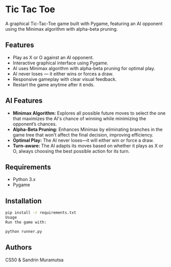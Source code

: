 # Tic Tac Toe

A graphical Tic-Tac-Toe game built with Pygame, featuring an AI opponent using the Minimax algorithm with alpha-beta pruning.

## Features

- Play as X or O against an AI opponent.
- Interactive graphical interface using Pygame.
- AI uses Minimax algorithm with alpha-beta pruning for optimal play.
- AI never loses — it either wins or forces a draw.
- Responsive gameplay with clear visual feedback.
- Restart the game anytime after it ends.

## AI Features

- **Minimax Algorithm:** Explores all possible future moves to select the one that maximizes the AI's chance of winning while minimizing the opponent’s chances.
- **Alpha-Beta Pruning:** Enhances Minimax by eliminating branches in the game tree that won’t affect the final decision, improving efficiency.
- **Optimal Play:** The AI never loses—it will either win or force a draw.
- **Turn-aware:** The AI adapts its moves based on whether it plays as X or O, always choosing the best possible action for its turn.

## Requirements

- Python 3.x
- Pygame

## Installation

```bash
pip install -r requirements.txt
Usage
Run the game with:
```

```bash
python runner.py
```

## Authors
CS50 & Sandrin Muramutsa

